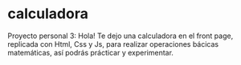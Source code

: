 # calculadora
Proyecto personal 3:
Hola! Te dejo una calculadora en el front page, replicada con Html, Css y Js, para realizar operaciones bácicas matemáticas, así podrás prácticar y experimentar. 
